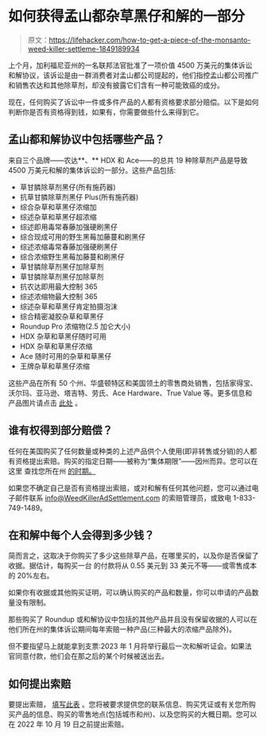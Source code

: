 # 如何获得孟山都杂草黑仔和解的一部分

> 原文：<https://lifehacker.com/how-to-get-a-piece-of-the-monsanto-weed-killer-settleme-1849189934>

上个月，加利福尼亚州的一名联邦法官批准了一项价值 4500 万美元的集体诉讼和解协议，该诉讼是由一群消费者对孟山都公司提起的，他们指控孟山都公司推广和销售农达和其他除草剂，却没有披露它们含有一种可能致癌的成分。



现在，任何购买了诉讼中一件或多件产品的人都有资格要求部分赔偿。以下是如何判断你是否有资格得到钱，如果有，你需要做些什么来得到它。

## 孟山都和解协议中包括哪些产品？

来自三个品牌——农达**、** HDX 和 Ace——的总共 19 种除草剂产品是导致 4500 万美元和解的集体诉讼的一部分。这些产品包括:

*   草甘膦除草剂黑仔(所有施药器)
*   抗草甘膦除草剂黑仔 Plus(所有施药器)
*   综合杂草和草黑仔浓缩加
*   综述杂草和草黑仔超浓缩
*   综述即用毒常春藤加强硬刷黑仔
*   综合现成可用的野生黑莓加藤蔓和刷黑仔
*   综述浓缩毒常春藤加强硬刷黑仔
*   综合浓缩野生黑莓加藤蔓和刷黑仔
*   草甘膦除草剂黑仔加除草剂
*   草甘膦除草剂黑仔加除草剂
*   抗农达即用最大控制 365
*   综述浓缩物最大控制 365
*   综述杂草和草黑仔肯定拍摄泡沫
*   综合精密凝胶杂草和草黑仔
*   Roundup Pro 浓缩物(2.5 加仑大小)
*   HDX 杂草和草黑仔随时可用
*   HDX 杂草和草黑仔浓缩
*   Ace 随时可用的杂草和草黑仔
*   王牌杂草和草黑仔浓缩

这些产品在所有 50 个州、华盛顿特区和美国领土的零售商处销售，包括家得宝、沃尔玛、亚马逊、塔吉特、劳氏、Ace Hardware、True Value 等。更多信息和产品图片请点击 [此处](https://www.weedkilleradsettlement.com/eligible-products/) 。

## 谁有权得到部分赔偿？

任何在美国购买了任何数量或种类的上述产品供个人使用(即非转售或分销)的人都有资格提出索赔。购买的指定日期——被称为“集体期限”——因州而异。您可以在这里 查找您所在州 [的时期。](https://www.weedkilleradsettlement.com/wp-content/uploads/2022/06/Appendix-3-Class-Periods.pdf)

如果您不确定自己是否有资格提出索赔，或对和解有任何其他问题，您可以通过电子邮件联系 info@WeedKillerAdSettlement.com 的索赔管理员，或致电 1-833-749-1489。

## 在和解中每个人会得到多少钱？

简而言之，这取决于你购买了多少这些除草产品，在哪里买的，以及你是否保留了收据。据估计，每购买一台 的付款将从 0.55 美元到 33 美元不等——或零售成本的 20%左右。

如果你有收据或其他购买证明，可以确认购买的产品和数量，你可以申请的产品数量没有限制。

那些购买了 Roundup 或和解协议中包括的其他产品并且没有保留收据的人可以在他们所在州的集体诉讼期间每年索赔一种产品(三种最大的浓缩产品除外)。

但不要指望马上就能拿到支票:2023 年 1 月将举行最后一次和解听证会。如果法官同意付款，他们会在那之后的某个时候被送出去。

## 如何提出索赔

要提出索赔， [填写此表](https://weedkilleradclaims.pnclassaction.com/Claim/ClaimantInformation) 。您将被要求提供您的联系信息、购买凭证或有关您所购买产品的信息、购买的零售地点(包括城市和州)、以及您购买的大概日期。您可以在 2022 年 10 月 19 日之前提出索赔。
